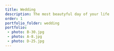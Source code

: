```yaml
---
title: Wedding
description: The most beautyful day of your life
order: 1
portfolio_folder: wedding
portfolio:
 - photo: B-30.jpg
 - photo: A-8.jpg
 - photo: D-25.jpg
---
```

